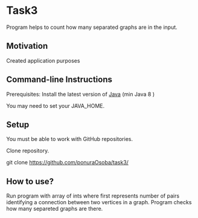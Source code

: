 # Task3
Program helps to count how many separated graphs are in the input.
## Motivation
Created application purposes

## Command-line Instructions
 Prerequisites:
 Install the latest version of [Java](https://www.oracle.com/pl/java/technologies/javase-downloads.html) (min Java 8 )

 You may need to set your JAVA_HOME.
 
## Setup
You must be able to work with GitHub repositories.

Clone repository.

git clone https://github.com/ponuraOsoba/task3/

## How to use?
Run program with array of ints where first represents number of pairs identifying a connection between two vertices in a graph. Program checks how many separeted graphs are there.

